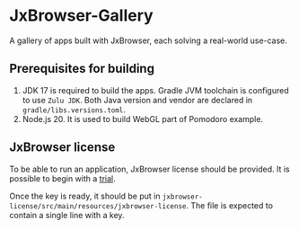 # JxBrowser-Gallery

A gallery of apps built with JxBrowser, each solving a real-world use-case.

## Prerequisites for building

1. JDK 17 is required to build the apps. Gradle JVM toolchain is configured to use `Zulu JDK`. 
   Both Java version and vendor are declared in `gradle/libs.versions.toml`.
2. Node.js 20. It is used to build WebGL part of Pomodoro example.

## JxBrowser license

To be able to run an application, JxBrowser license should be provided.
It is possible to begin with a [trial](https://teamdev.com/jxbrowser/#evaluate).

Once the key is ready, it should be put in `jxbrowser-license/src/main/resources/jxbrowser-license`.
The file is expected to contain a single line with a key.
